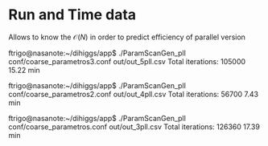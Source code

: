 # Run and Time data
Allows to know the $\mathcal O(N)$ in order to predict efficiency of parallel version

ftrigo@nasanote:~/dihiggs/app$ ./ParamScanGen_pll conf/coarse_parametros3.conf out/out_5pll.csv
Total iterations: 105000
15.22 min 

ftrigo@nasanote:~/dihiggs/app$ ./ParamScanGen_pll conf/coarse_parametros2.conf out/out_4pll.csv
Total iterations: 56700
7.43 min 

ftrigo@nasanote:~/dihiggs/app$ ./ParamScanGen_pll conf/coarse_parametros.conf out/out_3pll.csv
Total iterations: 126360
17.39 min 

